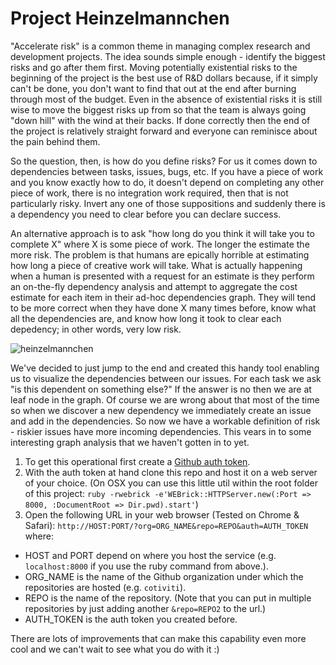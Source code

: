 # Project Heinzelmannchen

"Accelerate risk" is a common theme in managing complex research and development projects.  The idea sounds simple enough - identify the biggest risks and go after them first. Moving potentially existential risks to the beginning of the project is the best use of R&D dollars because, if it simply can't be done, you don't want to find that out at the end after burning through most of the budget. Even in the absence of existential risks it is still wise to move the biggest risks up from so that the team is always going "down hill" with the wind at their backs. If done correctly then the end of the project is relatively straight forward and everyone can reminisce about the pain behind them.

So the question, then, is how do you define risks? For us it comes down to dependencies between tasks, issues, bugs, etc.  If you have a piece of work and you know exactly how to do, it doesn't depend on completing any other piece of work, there is no integration work required, then that is not particularly risky.  Invert any one of those suppositions and suddenly there is a dependency you need to clear before you can declare success.

An alternative approach is to ask "how long do you think it will take you to complete X" where X is some piece of work. The longer the estimate the more risk.  The problem is that humans are epically horrible at estimating how long a piece of creative work will take. What is actually happening when a human is presented with a request for an estimate is they perform an on-the-fly dependency analysis and attempt to aggregate the cost estimate for each item in their ad-hoc dependencies graph.  They will tend to be more correct when they have done X many times before, know what all the dependencies are, and know how long it took to clear each depedency; in other words, very low risk.

![heinzelmannchen](https://github.com/cotiviti/heinzelmannchen/blob/master/screenShot.png)

We've decided to just jump to the end and created this handy tool enabling us to visualize the dependencies between our issues. For each task we ask "is this dependent on something else?" If the answer is no then we are at leaf node in the graph. Of course we are wrong about that most of the time so when we discover a new dependency we immediately create an issue and add in the dependencies.  So now we have a workable definition of risk - riskier issues have more incoming dependencies.  This vears in to some interesting graph analysis that we haven't gotten in to yet.

1. To get this operational first create a [Github auth token](https://help.github.com/articles/creating-an-access-token-for-command-line-use).
2. With the auth token at hand clone this repo and host it on a web server of your choice. (On OSX you can use this little util within the root folder of this project: `ruby -rwebrick -e'WEBrick::HTTPServer.new(:Port => 8000, :DocumentRoot => Dir.pwd).start'`)
3. Open the following URL in your web browser (Tested on Chrome & Safari): `http://HOST:PORT/?org=ORG_NAME&repo=REPO&auth=AUTH_TOKEN`
where:
 * HOST and PORT depend on where you host the service (e.g. `localhost:8000` if you use the ruby command from above.).
 * ORG_NAME is the name of the Github organization under which the repositories are hosted (e.g. `cotiviti`).
  * REPO is the name of the repository. (Note that you can put in multiple repositories by just adding another `&repo=REPO2` to the url.)
  * AUTH_TOKEN is the auth token you created before.

There are lots of improvements that can make this capability even more cool and we can't wait to see what you do with it :)

